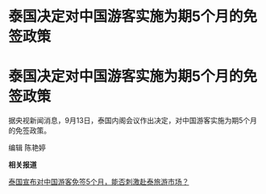 # 泰国决定对中国游客实施为期5个月的免签政策

# 泰国决定对中国游客实施为期5个月的免签政策

据央视新闻消息，9月13日，泰国内阁会议作出决定，对中国游客实施为期5个月的免签政策。

编辑 陈艳婷

**相关报道**

[泰国宣布对中国游客免签5个月，能否刺激赴泰旅游市场？ ](https://new.qq.com/rain/a/20230913A059GX00)

